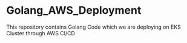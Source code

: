 # Golang_AWS_Deployment
This repository contains Golang Code which we are deploying on EKS Cluster through AWS CI/CD
